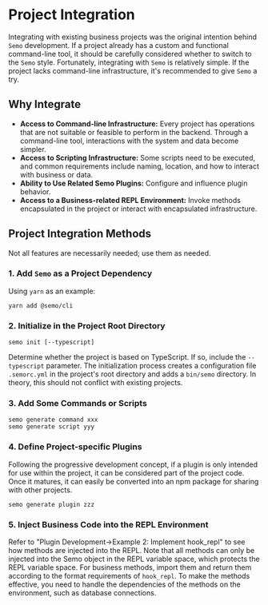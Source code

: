# Project Integration

Integrating with existing business projects was the original intention behind `Semo` development. If a project already has a custom and functional command-line tool, it should be carefully considered whether to switch to the `Semo` style. Fortunately, integrating with `Semo` is relatively simple. If the project lacks command-line infrastructure, it's recommended to give `Semo` a try.

## Why Integrate

- **Access to Command-line Infrastructure:** Every project has operations that are not suitable or feasible to perform in the backend. Through a command-line tool, interactions with the system and data become simpler.
- **Access to Scripting Infrastructure:** Some scripts need to be executed, and common requirements include naming, location, and how to interact with business or data.
- **Ability to Use Related Semo Plugins:** Configure and influence plugin behavior.
- **Access to a Business-related REPL Environment:** Invoke methods encapsulated in the project or interact with encapsulated infrastructure.

## Project Integration Methods

Not all features are necessarily needed; use them as needed.

### 1. Add `Semo` as a Project Dependency

Using `yarn` as an example:

```
yarn add @semo/cli
```

### 2. Initialize in the Project Root Directory

```
semo init [--typescript]
```

Determine whether the project is based on TypeScript. If so, include the `--typescript` parameter. The initialization process creates a configuration file `.semorc.yml` in the project's root directory and adds a `bin/semo` directory. In theory, this should not conflict with existing projects.

### 3. Add Some Commands or Scripts

```
semo generate command xxx
semo generate script yyy
```

### 4. Define Project-specific Plugins

Following the progressive development concept, if a plugin is only intended for use within the project, it can be considered part of the project code. Once it matures, it can easily be converted into an npm package for sharing with other projects.

```
semo generate plugin zzz
```

### 5. Inject Business Code into the REPL Environment

Refer to "Plugin Development->Example 2: Implement hook_repl" to see how methods are injected into the REPL. Note that all methods can only be injected into the Semo object in the REPL variable space, which protects the REPL variable space. For business methods, import them and return them according to the format requirements of `hook_repl`. To make the methods effective, you need to handle the dependencies of the methods on the environment, such as database connections.
